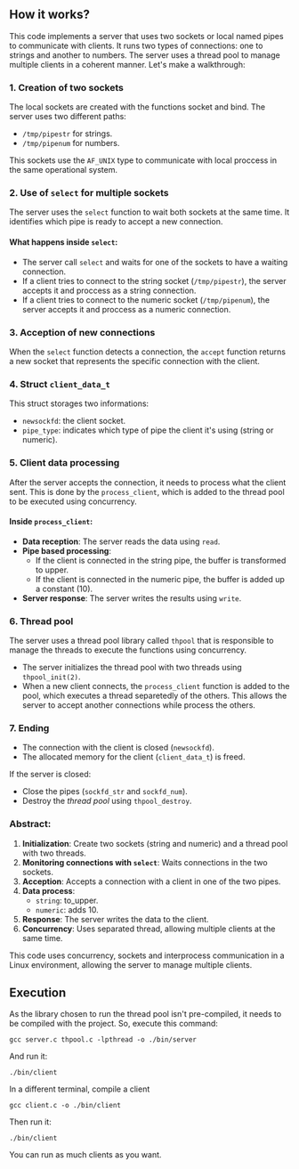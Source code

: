 ## How it works?

This code implements a server that uses two sockets or local named pipes to communicate with clients. It runs two types of connections: one to strings and another to numbers. The server uses a thread pool to manage multiple clients in a coherent manner. Let's make a walkthrough:

### 1. **Creation of two sockets**

The local sockets are created with the functions socket and bind. The server uses two different paths:

-   `/tmp/pipestr` for strings.
-   `/tmp/pipenum` for numbers.

This sockets use the `AF_UNIX` type to communicate with local proccess in the same operational system.

### 2. **Use of `select` for multiple sockets**

The server uses the `select` function to wait both sockets at the same time. It identifies which pipe is ready to accept a new connection.

#### What happens inside `select`:

-   The server call `select` and waits for one of the sockets to have a waiting connection.
-   If a client tries to connect to the string socket (`/tmp/pipestr`), the server accepts it and proccess as a string connection.
-   If a client tries to connect to the numeric socket  (`/tmp/pipenum`), the server accepts it and proccess as a numeric connection.

### 3. **Acception of new connections**

When the `select` function detects a connection, the `accept` function returns a new socket that represents the specific connection with the client.

### 4. **Struct `client_data_t`**

This struct storages two informations:

-   `newsockfd`: the client socket.
-   `pipe_type`: indicates which type of pipe the client it's using (string or numeric).

### 5. **Client data processing**

After the server accepts the connection, it needs to process what the client sent. This is done by the `process_client`, which is added to the thread pool to be executed using concurrency.

#### Inside `process_client`:

-   **Data reception**: The server reads the data using `read`.
-   **Pipe based processing**:
    -   If the client is connected in the string pipe, the buffer is transformed to upper.
    -   If the client is connected in the numeric pipe, the buffer is added up a constant (10).
-   **Server response**: The server writes the results using `write`.

### 6. **Thread pool**

The server uses a thread pool library called `thpool` that is responsible to manage the threads to execute the functions using concurrency.

-   The server initializes the thread pool with two threads using `thpool_init(2)`.
-   When a new client connects, the `process_client` function is added to the pool, which executes a thread separetedly of the others. This allows the server to accept another connections while process the others.

### 7. **Ending**

-   The connection with the client is closed (`newsockfd`).
-   The allocated memory for the client (`client_data_t`) is freed.

If the server is closed:

-   Close the pipes (`sockfd_str` and `sockfd_num`).
-   Destroy the _thread pool_ using `thpool_destroy`.

### Abstract:

1.  **Initialization**: Create two sockets (string and numeric) and a thread pool with two threads.
2.  **Monitoring connections with `select`**: Waits connections in the two sockets.
3.  **Acception**: Accepts a connection with a client in one of the two pipes.
4.  **Data process**:
    -   `string`: to_upper.
    -   `numeric`: adds 10.
5.  **Response**: The server writes the data to the client.
6.  **Concurrency**: Uses separated thread, allowing multiple clients at the same time.

This code uses concurrency, sockets and interprocess communication in a Linux environment, allowing the server to manage multiple clients.

## Execution

As the library chosen to run the thread pool isn't pre-compiled, it needs to be compiled with the project. So, execute this command:
```
gcc server.c thpool.c -lpthread -o ./bin/server
```
And run it:
```
./bin/client
```
In a different terminal, compile a client
```
gcc client.c -o ./bin/client
```
Then run it:
```
./bin/client
```
You can run as much clients as you want.
